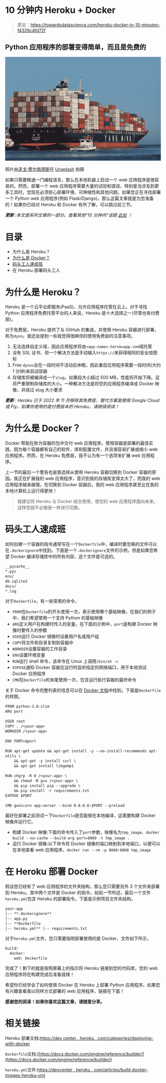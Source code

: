 # 10 分钟内 Heroku + Docker

> 原文：<https://towardsdatascience.com/heroku-docker-in-10-minutes-f4329c4fd72f>

## Python 应用程序的部署变得简单，而且是免费的

![](img/ac57c0286d30ca278d3d06cfad73f9c5.png)

照片由[迭戈·费尔南德斯](https://unsplash.com/@diegitane?utm_source=medium&utm_medium=referral)在 [Unsplash](https://unsplash.com?utm_source=medium&utm_medium=referral) 拍摄

如果只需要精通一门编程语言，那么在本地机器上启动一个 web 应用程序是很容易的。然而，部署一个 web 应用程序需要大量的试验和错误，特别是当涉及到更多工具时，您现在必须担心部署环境、可伸缩性和其他问题。如果您正在寻找部署一个 Python web 应用程序(例如 Flask/Django)，那么这篇文章就是为您准备的！如果你已经对 Heroku 和 Docker 有所了解，可以跳过前三节。

***更新*** *:本文是系列文章的一部分。查看其他“10 分钟内”话题* [*此处*](https://medium.com/@kayjanwong/list/in-10-minutes-eeaa9aa67055) *！*

# 目录

*   为什么是 Heroku？
*   [为什么是 Docker？](https://medium.com/p/f4329c4fd72f/#d64b)
*   [码头工人速成班](https://medium.com/p/f4329c4fd72f/#7a07)
*   在 Heroku 部署码头工人

# 为什么是 Heroku？

Heroku 是一个云平台即服务(PaaS)，允许应用程序托管在云上。对于寻找 Python 应用程序免费托管平台的人来说，Heroku 是十大选择之一(尽管也有付费层)。

对于免费层，Heroku 提供了与 GitHub 的集成，并使用 Heroku 容器进行部署，称为`dyno`。我还会提到一些我觉得很麻烦的使用免费层的注意事项。

1.  无法选择自定义域，因此应用程序将由`<app-name>.herokuapp.com`域托管
2.  没有 SSL 证书，但一个解决方法是手动输入`https://`来获得相同的安全锁图标
3.  Free `dynos`会在一段时间不活动后休眠，因此重启应用程序需要一段时间(大约 1 分钟)来启动容器
4.  存储库将被编译成一个`slug`，如果段大小超过 500 MB，性能将开始下降。这将严重限制存储库的大小。一种解决方法是将您的应用程序编译成 Docker 映像，并绕过 slug 大小要求

***更新*** *: Heroku 已于 2022 年 11 月移除其免费层，替代方案是使用 Google Cloud 或 Fly。如果你使用的是付费版本的 Heroku，请继续阅读！*

[](/google-cloud-vs-fly-io-as-heroku-alternatives-1f5a47716a58)  

# 为什么是 Docker？

Docker 帮助在称为容器的包中交付 web 应用程序。使用容器是部署的最佳实践，因为每个容器都有自己的软件、库和配置文件，并且很容易扩展或缩小 web 应用程序。然而，在 Heroku 免费层，我不认为有一个选项来扩展 web 应用程序。

上一节的最后一个警告也是我选择从使用 Heroku 容器切换到 Docker 容器的原因。我正在扩展我的 web 应用程序，意识到我的存储库变得太大了，而我的 web 应用程序越来越慢。在切换到 Docker 容器后，我的 web 应用程序甚至比在我的本地计算机上运行得更快！

> 我建议将 Heroku 与 Docker 结合使用，使您的 web 应用程序面向未来，这样您就不必像我一样进行切换。

# 码头工人速成班

如何创建一个容器的指令通常写在一个`Dockerfile`中，编译时要忽略的文件可以在`.dockerignore`中找到。下面是一个`.dockerignore`文件的示例，但是如果您希望 Docker 编译存储库中的所有内容，这个文件是可选的。

```
__pycache__
*.pyc
env/
db.sqlite3
docs/
*.log
```

对于`Dockerfile`，有一些常用的命令，

*   `FROM`在`Dockerfile`的开头使用一次，表示使用哪个基础映像，在我们的例子中，我们希望使用一个支持 Python 的基础映像
*   `ARG`定义用户在构建时传入的变量。在下面的示例中，`port`是构建 Docker 映像时要传入的参数
*   `USER`运行 Docker 镜像时设置用户名或用户组
*   `COPY`将文件和目录复制到容器中
*   `WORKDIR`设置容器的工作目录
*   `ENV`设置环境变量
*   `RUN`运行 shell 命令，该命令在 Linux 上调用`/bin/sh -c`
*   `EXPOSE`通知 Docker 容器在运行时监听指定的网络端口，用于本地测试 Docker 应用程序
*   `CMD`在`Dockerfile`的末尾使用一次，包含运行执行容器的最终命令

关于 Docker 命令完整列表的信息可以在 [Docker 文档](https://docs.docker.com/engine/reference/)中找到。下面是`Dockerfile`的样图，

```
FROM python:3.8-slim
ARG port

USER root
COPY . /<your-app>
WORKDIR /<your-app>

ENV PORT=$port

RUN apt-get update && apt-get install -y --no-install-recommends apt-utils \
    && apt-get -y install curl \
    && apt-get install libgomp1

RUN chgrp -R 0 /<your-app> \
    && chmod -R g=u /<your-app> \
    && pip install pip --upgrade \
    && pip install -r requirements.txt
EXPOSE $PORT

CMD gunicorn app:server --bind 0.0.0.0:$PORT --preload
```

最好在部署之前测试一下`Dockerfile`是否能够在本地编译，这需要构建 Docker 映像并运行它。

*   构建 Docker 映像:下面的命令传入了`port`参数，映像名为`tmp_image`、`docker build --no-cache --build-arg port=8060 -t tmp_image .`
*   运行 Docker 镜像:以下命令将 Docker 镜像的端口映射到本地端口，以便可以在本地查看 web 应用程序，`docker run --rm -p 8060:8060 tmp_image`

# 在 Heroku 部署 Docker

假设您已经有了 web 应用程序的文件夹结构，那么您只需要另外 3 个文件来部署到 Heroku。其中两个文件是 Docker 的指令，如前一节所述，最后一个文件`heroku.yml`包含 Heroku 的部署指令。下面是示例项目文件夹结构，

```
your-app
|-- **.dockerignore**
|-- app.py
|-- **Dockerfile
|-- heroku.yml** |-- requirements.txt
```

对于`heroku.yml`文件，您只需要指明部署使用的是 Docker，文件如下所示，

```
build:
  docker:
    web: Dockerfile
```

完成了！剩下的就是按照屏幕上的指示将 Heroku 链接到您的代码库，您的 web 应用程序将在构建完成后准备就绪！

希望你已经学会了如何使用 Docker 在 Heroku 上部署 Python 应用程序。如果您有兴趣查看我以同样方式部署的 web 应用程序，链接在下面！

[](https://kayjan.herokuapp.com)  

**感谢您的阅读！如果你喜欢这篇文章，请随意分享。**

# 相关链接

Heroku 部署文档:[https://dev center . heroku . com/categories/deploying-with-docker](https://devcenter.heroku.com/categories/deploying-with-docker)

`Dockerfile`文档:[https://docs.docker.com/engine/reference/builder/](https://docs.docker.com/engine/reference/builder/)

`heroku.yml`文件:[https://devcenter . heroku . com/articles/build docker-images-heroku-yml](https://devcenter.heroku.com/articles/build-docker-images-heroku-yml)